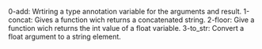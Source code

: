 0-add: Wrtiring a type annotation variable for the arguments and result.
1-concat: Gives a function wich returns a concatenated string.
2-floor: Give a function wich returns the int value of a float variable.
3-to_str: Convert a float argument to a string element.
